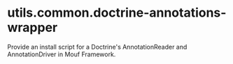 utils.common.doctrine-annotations-wrapper
=========================================

Provide an install script for a Doctrine's AnnotationReader and AnnotationDriver in Mouf Framework.
